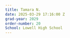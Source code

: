 ```yaml
---
title: Tamara N.
date: 2025-03-29 17:16:00 Z
grad-year: 2029
order-number: 20
School: Lowell High School
---
```


